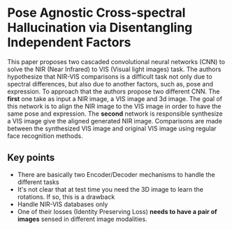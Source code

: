 # Pose Agnostic Cross-spectral Hallucination via Disentangling Independent Factors

This paper proposes two cascaded convolutional neural networks (CNN) to solve the NIR (Near Infrared) to VIS (Visual light images) task.
The authors hypothesize that NIR-VIS comparisons is a difficult task not only due to spectral differences, but also due to another factors, such as, pose and expression.
To approach that the authors propose two different CNN.
The **first** one take as input a NIR image, a VIS image and 3d image.
The goal of this network is to align the NIR image to the VIS image in order to have the same pose and expression.
The **second** network is responsible synthesize a VIS image give the aligned generated NIR image.
Comparisons are made between the synthesized VIS image and original VIS image using regular face recognition methods.


## Key points

 - There are basically two Encoder/Decoder mechanisms to handle the different tasks
 - It's not clear that at test time you need the 3D image to learn the rotations. If so, this is a drawback
 - Handle NIR-VIS databases only
 - One of their losses (Identity Preserving Loss) **needs to have a pair of images** sensed in different image modalities.
 

